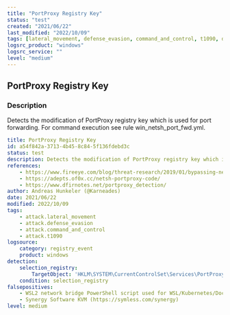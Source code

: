 ```yaml
---
title: "PortProxy Registry Key"
status: "test"
created: "2021/06/22"
last_modified: "2022/10/09"
tags: [lateral_movement, defense_evasion, command_and_control, t1090, detection_rule]
logsrc_product: "windows"
logsrc_service: ""
level: "medium"
---
```


## PortProxy Registry Key

### Description

Detects the modification of PortProxy registry key which is used for port forwarding. For command execution see rule win_netsh_port_fwd.yml.

```yml
title: PortProxy Registry Key
id: a54f842a-3713-4b45-8c84-5f136fdebd3c
status: test
description: Detects the modification of PortProxy registry key which is used for port forwarding. For command execution see rule win_netsh_port_fwd.yml.
references:
    - https://www.fireeye.com/blog/threat-research/2019/01/bypassing-network-restrictions-through-rdp-tunneling.html
    - https://adepts.of0x.cc/netsh-portproxy-code/
    - https://www.dfirnotes.net/portproxy_detection/
author: Andreas Hunkeler (@Karneades)
date: 2021/06/22
modified: 2022/10/09
tags:
    - attack.lateral_movement
    - attack.defense_evasion
    - attack.command_and_control
    - attack.t1090
logsource:
    category: registry_event
    product: windows
detection:
    selection_registry:
        TargetObject: 'HKLM\SYSTEM\CurrentControlSet\Services\PortProxy\v4tov4\tcp'
    condition: selection_registry
falsepositives:
    - WSL2 network bridge PowerShell script used for WSL/Kubernetes/Docker (e.g. https://github.com/microsoft/WSL/issues/4150#issuecomment-504209723)
    - Synergy Software KVM (https://symless.com/synergy)
level: medium

```
